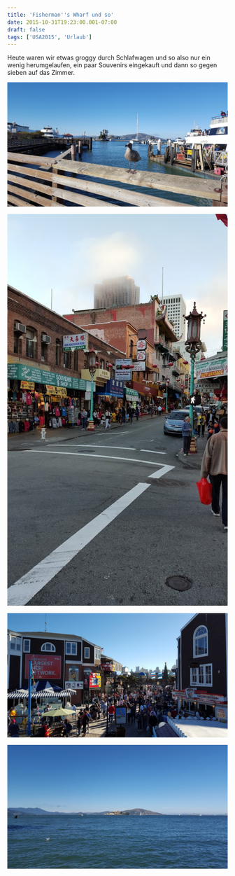 ```yaml
---
title: 'Fisherman''s Wharf und so'
date: 2015-10-31T19:23:00.001-07:00
draft: false
tags: ['USA2015', 'Urlaub']
---
```


Heute waren wir etwas groggy durch Schlafwagen und so also nur ein wenig herumgelaufen, ein paar Souvenirs eingekauft und dann so gegen sieben auf das Zimmer.

![](/urlaub11to15-images/15/1446344333301.jpg)

![](/urlaub11to15-images/15/1446344341154.jpg)

![](/urlaub11to15-images/15/1446344346682.jpg)

![](/urlaub11to15-images/15/1446344359628.jpg)